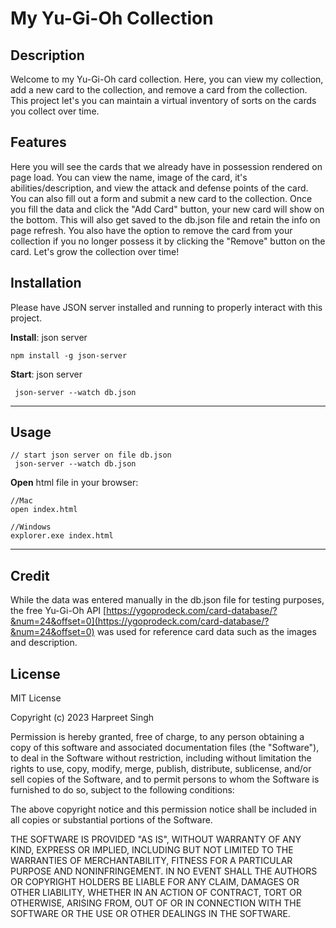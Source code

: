# My Yu-Gi-Oh Collection 

## Description

Welcome to my Yu-Gi-Oh card collection. Here, you can view my collection, add a new card to the collection, and remove a card from the collection. This project let's you can maintain a virtual inventory of sorts on the cards you collect over time. 

## Features
Here you will see the cards that we already have in possession rendered on page load. You can view the name, image of the card, it's abilities/description, and view the attack and defense points of the card. You can also fill out a form and submit a new card to the collection. Once you fill the data and click the "Add Card" button, your new card will show on the bottom. This will also get saved to the db.json file and retain the info on page refresh. You also have the option to remove the card from your collection if you no longer possess it by clicking the "Remove" button on the card. Let's grow the collection over time!   


## Installation

Please have JSON server installed and running to properly interact with this project.

**Install**: json server
```
npm install -g json-server
```
**Start**: json server
```
 json-server --watch db.json
```
---
## Usage

```
// start json server on file db.json
 json-server --watch db.json
```
**Open** html file in your browser:
```
//Mac
open index.html
```
```
//Windows
explorer.exe index.html
```
---
## Credit
While the data was entered manually in the db.json file for testing purposes, the free Yu-Gi-Oh API [https://ygoprodeck.com/card-database/?&num=24&offset=0](https://ygoprodeck.com/card-database/?&num=24&offset=0) was used for reference card data such as the images and description.   


## License
MIT License

Copyright (c) 2023 Harpreet Singh

Permission is hereby granted, free of charge, to any person obtaining a copy
of this software and associated documentation files (the "Software"), to deal
in the Software without restriction, including without limitation the rights
to use, copy, modify, merge, publish, distribute, sublicense, and/or sell
copies of the Software, and to permit persons to whom the Software is
furnished to do so, subject to the following conditions:

The above copyright notice and this permission notice shall be included in all
copies or substantial portions of the Software.

THE SOFTWARE IS PROVIDED "AS IS", WITHOUT WARRANTY OF ANY KIND, EXPRESS OR
IMPLIED, INCLUDING BUT NOT LIMITED TO THE WARRANTIES OF MERCHANTABILITY,
FITNESS FOR A PARTICULAR PURPOSE AND NONINFRINGEMENT. IN NO EVENT SHALL THE
AUTHORS OR COPYRIGHT HOLDERS BE LIABLE FOR ANY CLAIM, DAMAGES OR OTHER
LIABILITY, WHETHER IN AN ACTION OF CONTRACT, TORT OR OTHERWISE, ARISING FROM,
OUT OF OR IN CONNECTION WITH THE SOFTWARE OR THE USE OR OTHER DEALINGS IN THE
SOFTWARE. 



